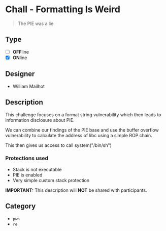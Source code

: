 # Chall - Formatting Is Weird

> The PIE was a lie

## Type

- [ ] **OFF**line
- [X] **ON**line

## Designer

- William Mailhot

## Description

This challenge focuses on a format string vulnerability which then leads to information disclosure about PIE. 

We can combine our findings of the PIE base and use the buffer overflow vulnerability to calculate the address of libc using a simple ROP chain.

This then gives us access to call system("/bin/sh")

### Protections used
- Stack is not executable
- PIE is enabled
- Very simple custom stack protection

**IMPORTANT:** This description will **NOT** be shared with participants.

## Category

- `pwn`
- `re`
